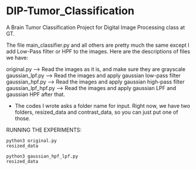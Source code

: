 # DIP-Tumor_Classification
A Brain Tumor Classification Project for Digital Image Processing class at GT.

The file main_classifier.py and all others are pretty much the same except I add Low-Pass filter or HPF to the images. 
Here are the descriptions of files we have: 

original.py --> Read the images as it is, and make sure they are grayscale 
gaussian_lpf.py --> Read the images and apply gaussian low-pass filter 
gaussian_hpf.py --> Read the images and apply gaussian high-pass filter
gaussian_lpf_hpf.py --> Read the images and apply gaussian LPF and gaussian HPF after that. 

* The codes I wrote asks a folder name for input. Right now, we have two folders, resized_data and contrast_data, so you can just put one of those. 

RUNNING THE EXPERIMENTS: 

```
python3 original.py
resized_data
```


```
python3 gaussian_hpf_lpf.py
resized_data
```

